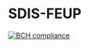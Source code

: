 # SDIS-FEUP
[![BCH compliance](https://bettercodehub.com/edge/badge/jflcarvalho/SDIS-FEUP?branch=project&token=2d8467f22312dd57f5d76ab38592445ef673d7c4)](https://bettercodehub.com/)
